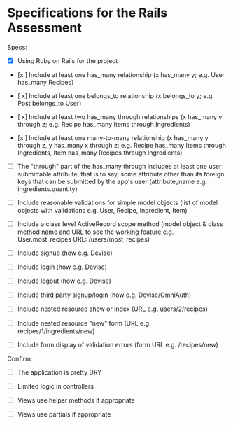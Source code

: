 # Specifications for the Rails Assessment

Specs:
- [x] Using Ruby on Rails for the project

- [x ] Include at least one has_many relationship (x has_many y; e.g. User has_many Recipes) 

- [ x] Include at least one belongs_to relationship (x belongs_to y; e.g. Post belongs_to User)

- [ x] Include at least two has_many through relationships (x has_many y through z; e.g. Recipe has_many Items through Ingredients)

- [x ] Include at least one many-to-many relationship (x has_many y through z, y has_many x through z; e.g. Recipe has_many Items through Ingredients, Item has_many Recipes through Ingredients)

- [ ] The "through" part of the has_many through includes at least one user submittable attribute, that is to say, some attribute other than its foreign keys that can be submitted by the app's user (attribute_name e.g. ingredients.quantity)

- [ ] Include reasonable validations for simple model objects (list of model objects with validations e.g. User, Recipe, Ingredient, Item)

- [ ] Include a class level ActiveRecord scope method (model object & class method name and URL to see the working feature e.g. User.most_recipes URL: /users/most_recipes)

- [ ] Include signup (how e.g. Devise)

- [ ] Include login (how e.g. Devise)

- [ ] Include logout (how e.g. Devise)

- [ ] Include third party signup/login (how e.g. Devise/OmniAuth)

- [ ] Include nested resource show or index (URL e.g. users/2/recipes)

- [ ] Include nested resource "new" form (URL e.g. recipes/1/ingredients/new)

- [ ] Include form display of validation errors (form URL e.g. /recipes/new)

Confirm:
- [ ] The application is pretty DRY

- [ ] Limited logic in controllers

- [ ] Views use helper methods if appropriate

- [ ] Views use partials if appropriate